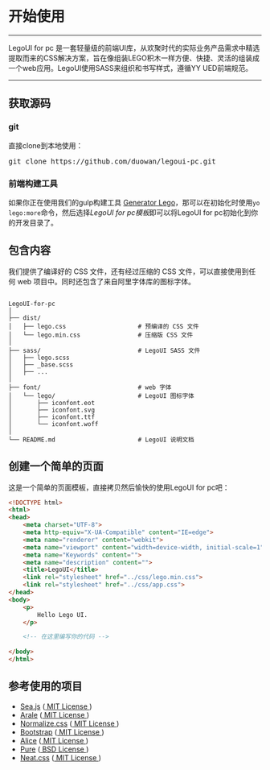 # 开始使用

---

LegoUI for pc 是一套轻量级的前端UI库，从欢聚时代的实际业务产品需求中精选提取而来的CSS解决方案，旨在像组装LEGO积木一样方便、快捷、灵活的组装成一个web应用。LegoUI使用SASS来组织和书写样式，遵循YY UED前端规范。

---

## 获取源码

### git

直接clone到本地使用：

<pre>git clone https://github.com/duowan/legoui-pc.git</pre>

### 前端构建工具

如果你正在使用我们的gulp构建工具 [Generator Lego](https://github.com/duowan/generator-lego)，那可以在初始化时使用`yo lego:more`命令，然后选择*LegoUI for pc模板*即可以将LegoUI for pc初始化到你的开发目录了。


## 包含内容

我们提供了编译好的 CSS 文件，还有经过压缩的 CSS 文件，可以直接使用到任何 web 项目中。同时还包含了来自阿里字体库的图标字体。


```

LegoUI-for-pc
│
├── dist/                           
│   ├── lego.css                    # 预编译的 CSS 文件
│   └── lego.min.css                # 压缩版 CSS 文件
│   
├── sass/                           # LegoUI SASS 文件
│   ├── lego.scss
│   ├── _base.scss
│   ├── ...
│
├── font/                           # web 字体
│   └── lego/                       # LegoUI 图标字体
│       ├── iconfont.eot
│       ├── iconfont.svg
│       ├── iconfont.ttf
│       └── iconfont.woff
│
└── README.md                       # LegoUI 说明文档
```


## 创建一个简单的页面

这是一个简单的页面模板，直接拷贝然后愉快的使用LegoUI for pc吧：

```html
<!DOCTYPE html>
<html>
<head>
    <meta charset="UTF-8">
    <meta http-equiv="X-UA-Compatible" content="IE=edge">
    <meta name="renderer" content="webkit">
    <meta name="viewport" content="width=device-width, initial-scale=1">
    <meta name="Keywords" content="">
    <meta name="description" content="">
    <title>LegoUI</title>
    <link rel="stylesheet" href="../css/lego.min.css">
    <link rel="stylesheet" href="../css/app.css">
</head>
<body>
    <p>
        Hello Lego UI.
    </p>

    <!-- 在这里编写你的代码 -->
    
</body>
</html>
```

## 参考使用的项目

* [Sea.js](https://github.com/seajs/seajs) ([ MIT License ](https://github.com/seajs/seajs/blob/master/LICENSE.md))
* [Arale](https://github.com/aralejs/aralejs.org/) ([ MIT License ](https://github.com/aralejs/aralejs.org/blob/master/LICENSE))
* [Normalize.css](https://github.com/necolas/normalize.css) ([ MIT License ](https://github.com/necolas/normalize.css/blob/master/LICENSE.md))
* [Bootstrap](https://github.com/twbs/bootstrap) ([ MIT License ](https://github.com/twbs/bootstrap/blob/master/LICENSE))
* [Alice](https://github.com/aliceui/aliceui.org/) ([ MIT License ](https://github.com/aliceui/aliceui.org/blob/master/LICENSE))
* [Pure](https://github.com/yui/pure) ([ BSD License ](https://github.com/yui/pure/blob/master/LICENSE.md))
* [Neat.css](https://github.com/thx/cube) ([ MIT License ](https://github.com/thx/cube/blob/gh-pages/LICENSE))

